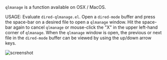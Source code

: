 `qlmanage` is a function available on OSX / MacOS.

USAGE:  Evaluate `dired-qlmanage.el`.  Open a `dired-mode` buffer and press the space-bar on a desired file to open a `qlmanage` window.  Hit the space-bar again to cancel `qlmanage` or mouse-click the "X" in the upper left-hand corner of `qlmanage`.  When the `qlmanage` window is open, the previous or next file in the `dired-mode` buffer can be viewed by using the up/down arrow keys.

![screenshot](https://www.lawlist.com/images/dired_qlmanage_a.png)